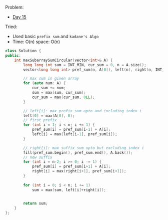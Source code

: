 Problem: 
   - [Day 15](https://leetcode.com/explore/challenge/card/may-leetcoding-challenge/536/week-3-may-15th-may-21st/3330/)

Tried: 
   - Used basic `prefix sum` and `kadane's Algo`
   - Time: O(n) space: O(n)

```c++
class Solution {
public:
    int maxSubarraySumCircular(vector<int>& A) {
        long long int sum = INT_MIN, cur_sum = 0, n = A.size();
        vector<long long int> pref_sum(n, A[0]), left(n), right(n, INT_MIN);

        // max sum in given array
        for (auto num: A) {
            cur_sum += num;
            sum = max(sum, cur_sum);
            cur_sum = max(cur_sum, 0LL);
        }

        // left[i]: max prefix sum upto and including index i
        left[0] = max(A[0], 0);
        // first prefix
        for (int i = 1; i < n; i += 1) {
            pref_sum[i] = pref_sum[i-1] + A[i];
            left[i] = max(left[i-1], pref_sum[i]);
        }

        // right[i]: max suffix sum upto but excluding index i
        fill(pref_sum.begin(), pref_sum.end(), A.back());
        // now suffix
        for (int i = n-2; i >= 0; i -= 1) {
            pref_sum[i] = pref_sum[i+1] + A[i];
            right[i] = max(right[i+1], pref_sum[i+1]);
        }
        
        for (int i = 0; i < n; i += 1)
            sum = max(sum, left[i]+right[i]);
        

        return sum;
    }
};
```